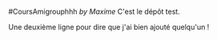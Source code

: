 #CoursAmigrouphhh
*by Maxime*
C'est le dépôt test.

Une deuxième ligne pour dire que j'ai bien ajouté quelqu'un !
